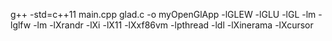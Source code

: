 g++ -std=c++11 main.cpp glad.c -o myOpenGlApp -lGLEW -lGLU -lGL -lm -lglfw -lm -lXrandr -lXi -lX11 -lXxf86vm -lpthread -ldl -lXinerama -lXcursor

